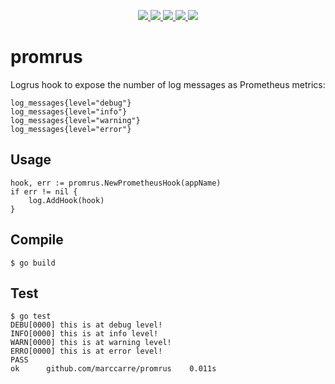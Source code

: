 <p align="center">
	<a href="https://github.com/marccarre/promrus/releases/latest">
		<img src="https://img.shields.io/github/release/marccarre/promrus.svg"/>
	</a>
	<a href="https://travis-ci.org/marccarre/promrus">
		<img src="https://img.shields.io/travis/marccarre/promrus.svg"/>
	</a>
	<a href="https://coveralls.io/github/marccarre/promrus?branch=master">
		<img src="https://img.shields.io/coveralls/marccarre/promrus.svg"/>
	</a>
	<a href="https://goreportcard.com/report/github.com/marccarre/promrus">
		<img src="https://goreportcard.com/badge/github.com/marccarre/promrus&x=1"/>
	</a>
	<a href="LICENSE">
		<img src="https://img.shields.io/badge/license-Apache%202.0-blue.svg"/>
	</a>
</p>

# promrus
Logrus hook to expose the number of log messages as Prometheus metrics:
```
log_messages{level="debug"}
log_messages{level="info"}
log_messages{level="warning"}
log_messages{level="error"}
```

## Usage
```
hook, err := promrus.NewPrometheusHook(appName)
if err != nil {
	log.AddHook(hook)
}
```

## Compile
```
$ go build
```

## Test
```
$ go test
DEBU[0000] this is at debug level!                      
INFO[0000] this is at info level!                       
WARN[0000] this is at warning level!                    
ERRO[0000] this is at error level!                      
PASS
ok  	github.com/marccarre/promrus	0.011s
```
